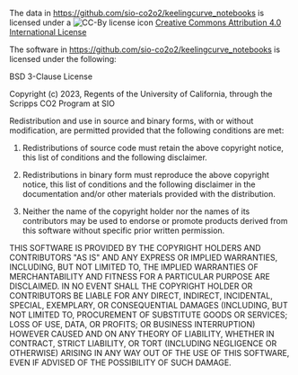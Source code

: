 The data in https://github.com/sio-co2o2/keelingcurve_notebooks is licensed under a 
![CC-By license icon]([http://url/to/img.png]([https://i.creativecommons.org/l/by/4.0/88x31.png](https://mirrors.creativecommons.org/presskit/buttons/88x31/png/by.png))) 
[Creative Commons Attribution 4.0 International License](http://creativecommons.org/licenses/by/4.0/)


The software in https://github.com/sio-co2o2/keelingcurve_notebooks is licensed under the following:

BSD 3-Clause License

Copyright (c) 2023, Regents of the University of California, through the Scripps CO2 Program at SIO

Redistribution and use in source and binary forms, with or without
modification, are permitted provided that the following conditions are met:

1. Redistributions of source code must retain the above copyright notice, this
   list of conditions and the following disclaimer.

2. Redistributions in binary form must reproduce the above copyright notice,
   this list of conditions and the following disclaimer in the documentation
   and/or other materials provided with the distribution.

3. Neither the name of the copyright holder nor the names of its
   contributors may be used to endorse or promote products derived from
   this software without specific prior written permission.

THIS SOFTWARE IS PROVIDED BY THE COPYRIGHT HOLDERS AND CONTRIBUTORS "AS IS"
AND ANY EXPRESS OR IMPLIED WARRANTIES, INCLUDING, BUT NOT LIMITED TO, THE
IMPLIED WARRANTIES OF MERCHANTABILITY AND FITNESS FOR A PARTICULAR PURPOSE ARE
DISCLAIMED. IN NO EVENT SHALL THE COPYRIGHT HOLDER OR CONTRIBUTORS BE LIABLE
FOR ANY DIRECT, INDIRECT, INCIDENTAL, SPECIAL, EXEMPLARY, OR CONSEQUENTIAL
DAMAGES (INCLUDING, BUT NOT LIMITED TO, PROCUREMENT OF SUBSTITUTE GOODS OR
SERVICES; LOSS OF USE, DATA, OR PROFITS; OR BUSINESS INTERRUPTION) HOWEVER
CAUSED AND ON ANY THEORY OF LIABILITY, WHETHER IN CONTRACT, STRICT LIABILITY,
OR TORT (INCLUDING NEGLIGENCE OR OTHERWISE) ARISING IN ANY WAY OUT OF THE USE
OF THIS SOFTWARE, EVEN IF ADVISED OF THE POSSIBILITY OF SUCH DAMAGE.
